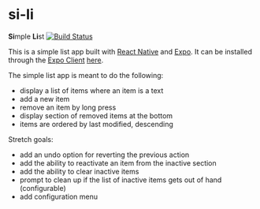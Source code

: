 # si-li
**Si**mple **Li**st [![Build Status](https://travis-ci.org/smaraf/si-li.svg?branch=master)](https://travis-ci.org/smaraf/si-li)


This is a simple list app built with [React Native](https://facebook.github.io/react-native/) and [Expo](https://expo.io/). It can be installed through the [Expo Client](https://expo.io/tools#client) [here](https://expo.io/@fibina/simple-list).

The simple list app is meant to do the following:

- display a list of items where an item is a text
- add a new item
- remove an item by long press 
- display section of removed items at the bottom 
- items are ordered by last modified, descending

Stretch goals:
- add an undo option for reverting the previous action
- add the ability to reactivate an item from the inactive section
- add the ability to clear inactive items 
- prompt to clean up if the list of inactive items gets out of hand (configurable)
- add configuration menu 
